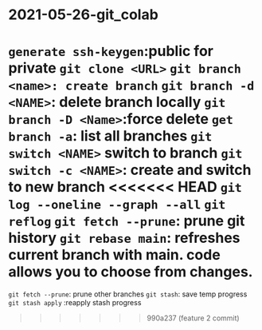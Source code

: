 # 2021-05-26-git_colab
`generate ssh-keygen`:public for private
`git clone <URL>` 
`git branch <name>: create branch`
`git branch -d <NAME>`: delete branch locally
`git branch -D <Name>`:force delete
`get branch -a`: list all branches
`git switch <NAME>` switch to branch
`git switch -c <NAME>`: create and switch to new branch
<<<<<<< HEAD
`git log --oneline --graph --all`
`git reflog`
`git fetch --prune`: prune git history
`git rebase main`: refreshes current branch with main. code allows you to choose from changes. 
=======
`git fetch --prune`: prune other branches
`git stash`: save temp progress
`git stash apply` :reapply stash progress
>>>>>>> 990a237 (feature 2 commit)
